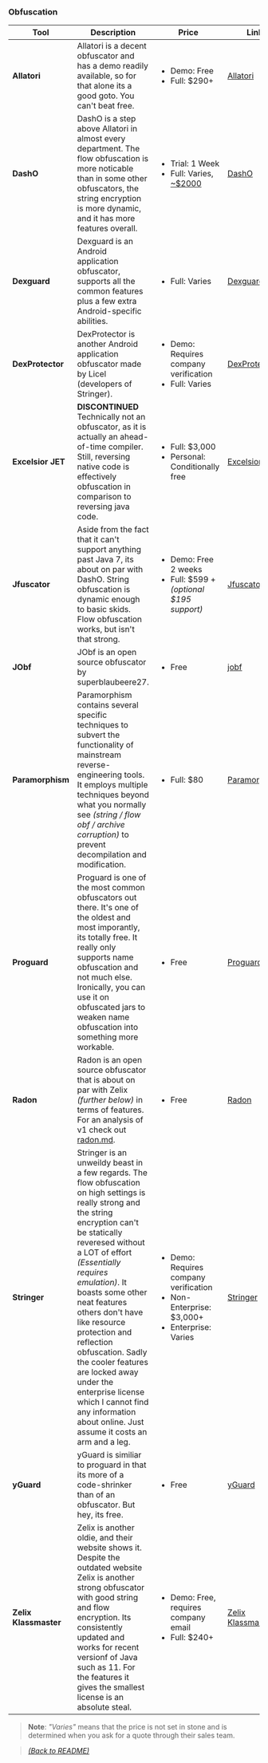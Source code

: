 ### Obfuscation

| Tool  | Description  | Price | Link |
|-------|--------------|-------|------|
| **Allatori** | Allatori is a decent obfuscator and has a demo readily available, so for that alone its a good goto. You can't beat free.  | <ul><li>Demo: Free</li><li>Full: $290+</li></ul> | [Allatori](http://www.allatori.com/) |
| **DashO** | DashO is a step above Allatori in almost every department. The flow obfuscation is more noticable than in some other obfuscators, the string encryption is more dynamic, and it has more features overall. | <ul><li>Trial: 1 Week </li><li>Full: Varies, [~$2000](https://www2.cs.arizona.edu/~collberg/Teaching/620/2008/Assignments/tools/DashO/) </li></ul> | [DashO](https://www.preemptive.com/products/dasho/overview) |
| **Dexguard** | Dexguard is an Android application obfuscator, supports all the common features plus a few extra Android-specific abilities.  | <ul><li>Full: Varies</li></ul> | [Dexguard](https://www.guardsquare.com/en/products/dexguard) |
| **DexProtector** | DexProtector is another Android application obfuscator made by Licel (developers of Stringer). | <ul><li>Demo: Requires company verification</li><li>Full: Varies</li></ul> | [DexProtector](https://dexprotector.com/) |
| **Excelsior JET** | **DISCONTINUED** Technically not an obfuscator, as it is actually an ahead-of-time compiler. Still, reversing native code is effectively obfuscation in comparison to reversing java code.  | <ul><li>Full: $3,000</li><li>Personal: Conditionally free</li></ul> | [Excelsior JET](https://www.excelsiorjet.com) |
| **Jfuscator** | Aside from the fact that it can't support anything past Java 7, its about on par with DashO. String obfuscation is dynamic enough to basic skids. Flow obfuscation works, but isn't that strong. | <ul><li>Demo: Free 2 weeks</li><li>Full: $599 + _(optional $195 support)_</li></ul> | [Jfuscator](https://secureteam.net/jfuscator) |
| **JObf** | JObf is an open source obfuscator by superblaubeere27. | <ul><li>Free</li></ul> | [jobf](https://github.com/superblaubeere27/obfuscator) |
| **Paramorphism** | Paramorphism contains several specific techniques to subvert the functionality of mainstream reverse-engineering tools. It employs multiple techniques beyond what you normally see _(string / flow obf / archive corruption)_ to prevent decompilation and modification. | <ul><li>Full: $80</li></ul> | [Paramorphism](https://paramorphism.serenity.enterprises/) |
| **Proguard** | Proguard is one of the most common obfuscators out there. It's one of the oldest and most imporantly, its totally free. It really only supports name obfuscation and not much else. Ironically, you can use it on obfuscated jars to weaken name obfuscation into something more workable. | <ul><li>Free</li></ul> | [Proguard](https://www.guardsquare.com/en/products/proguard) |
| **Radon** | Radon is an open source obfuscator that is about on par with Zelix _(further below)_ in terms of features. For an analysis of v1 check out [radon.md](obf/radon.md). | <ul><li>Free</li></ul> | [Radon](https://github.com/ItzSomebody/Radon) |
| **Stringer** | Stringer is an unweildy beast in a few regards. The flow obfuscation on high settings is really strong and the string encryption can't be statically reveresed without a LOT of effort _(Essentially requires emulation)_. It boasts some other neat features others don't have like resource protection and reflection obfuscation. Sadly the cooler features are locked away under the enterprise license which I cannot find any information about online. Just assume it costs an arm and a leg.  | <ul><li>Demo: Requires company verification</li><li>Non-Enterprise: $3,000+</li><li>Enterprise: Varies</li></ul> | [Stringer](https://jfxstore.com/stringer/) |
| **yGuard** | yGuard is similiar to proguard in that its more of a code-shrinker than of an obfuscator. But hey, its free. | <ul><li>Free</li></ul> | [yGuard](https://www.yworks.com/products/yguard) |
| **Zelix Klassmaster** | Zelix is another oldie, and their website shows it. Despite the outdated website Zelix is another strong obfuscator with good string and flow encryption. Its consistently updated and works for recent versionf of Java such as 11. For the features it gives the smallest license is an absolute steal. | <ul><li>Demo: Free, requires company email</li><li>Full: $240+</li></ul> | [Zelix Klassmaster](https://www.zelix.com/klassmaster/index.html) |

> **Note**: _"Varies"_ means that the price is not set in stone and is determined when you ask for a quote through their sales team. 

> [_(Back to README)_](README.md)
